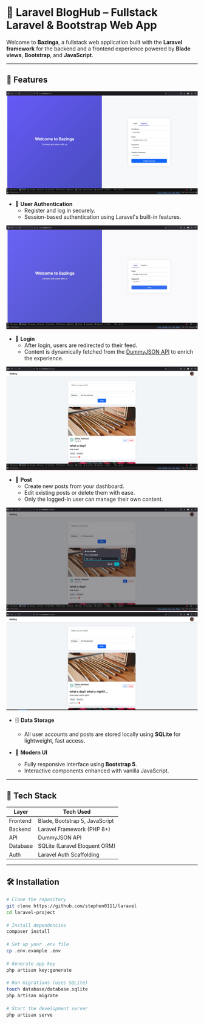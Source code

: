 # 🌟 Laravel BlogHub – Fullstack Laravel & Bootstrap Web App

Welcome to **Bazinga**, a fullstack web application built with the **Laravel framework** for the backend and a frontend experience powered by **Blade views**, **Bootstrap**, and **JavaScript**.

---

## 🚀 Features

![Register](./resources/images/laravel2.png)

- 🔐 **User Authentication**
  - Register and log in securely.
  - Session-based authentication using Laravel's built-in features.

![Login](./resources/images/laravel1.png)

- 🧠 **Login**
  - After login, users are redirected to their feed.
  - Content is dynamically fetched from the [DummyJSON API](https://dummyjson.com/) to enrich the experience.


![Feed](./resources/images/laravel4.png)


- 📝 **Post**
  - Create new posts from your dashboard.
  - Edit existing posts or delete them with ease.
  - Only the logged-in user can manage their own content.

![Edit](./resources/images/laravel5.png)
![Confirm](./resources/images/laravel6.png)

- 🗄️ **Data Storage**
  - All user accounts and posts are stored locally using **SQLite** for lightweight, fast access.

- 🎨 **Modern UI**
  - Fully responsive interface using **Bootstrap 5**.
  - Interactive components enhanced with vanilla JavaScript.

---

## 🧰 Tech Stack

| Layer       | Tech Used                            |
|-------------|--------------------------------------|
| Frontend    | Blade, Bootstrap 5, JavaScript       |
| Backend     | Laravel Framework (PHP 8+)           |
| API         | DummyJSON API                        |
| Database    | SQLite (Laravel Eloquent ORM)        |
| Auth        | Laravel Auth Scaffolding             |

---

## 🛠️ Installation

```bash
# Clone the repository
git clone https://github.com/stephen0111/laravel
cd laravel-project

# Install dependencies
composer install

# Set up your .env file
cp .env.example .env

# Generate app key
php artisan key:generate

# Run migrations (uses SQLite)
touch database/database.sqlite
php artisan migrate

# Start the development server
php artisan serve
